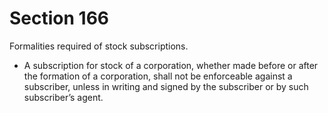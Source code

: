 # Section 166

Formalities required of stock subscriptions.

- A subscription for stock of a corporation, whether made before or after the formation of a corporation, shall not be enforceable against a subscriber, unless in writing and signed by the subscriber or by such subscriber’s agent.